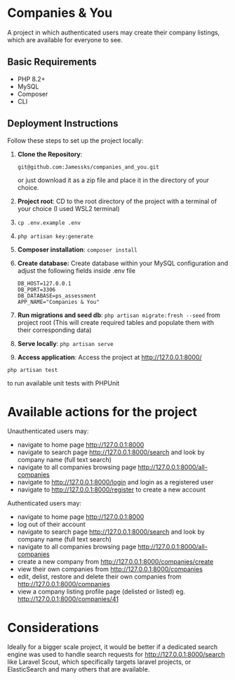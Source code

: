 # Companies & You

A project in which authenticated users may create their company listings, which are available for everyone to see.

## Basic Requirements

-   PHP 8.2+
-   MySQL
-   Composer
-   CLI

## Deployment Instructions

Follow these steps to set up the project locally:

1. **Clone the Repository**:

    ```bash
    git@github.com:Jamessks/companies_and_you.git
    ```

    or just download it as a zip file and place it in the directory of your choice.

2. **Project root**: CD to the root directory of the project with a terminal of your choice (I used WSL2 terminal)

3. `cp .env.example .env `

4. `php artisan key:generate`

5. **Composer installation**: `composer install`

6. **Create database:** Create database within your MySQL configuration and adjust the following fields inside .env file
    ```DB_CONNECTION=mysql
    DB_HOST=127.0.0.1
    DB_PORT=3306
    DB_DATABASE=ps_assessment
    APP_NAME="Companies & You"

    ```
7. **Run migrations and seed db**: `php artisan migrate:fresh --seed` from project root (This will create required tables and populate them with their corresponding data)

8. **Serve locally**: `php artisan serve`

9. **Access application**: Access the project at http://127.0.0.1:8000/

```
php artisan test
```

to run available unit tests with PHPUnit

# **Available actions for the project**

Unauthenticated users may:

-   navigate to home page http://127.0.0.1:8000
-   navigate to search page http://127.0.0.1:8000/search and look by company name (full text search)
-   navigate to all companies browsing page http://127.0.0.1:8000/all-companies
-   navigate to http://127.0.0.1:8000/login and login as a registered user
-   navigate to http://127.0.0.1:8000/register to create a new account

Authenticated users may:

-   navigate to home page http://127.0.0.1:8000
-   log out of their account
-   navigate to search page http://127.0.0.1:8000/search and look by company name (full text search)
-   navigate to all companies browsing page http://127.0.0.1:8000/all-companies
-   create a new company from http://127.0.0.1:8000/companies/create
-   view their own companies from http://127.0.0.1:8000/companies
-   edit, delist, restore and delete their own companies from http://127.0.0.1:8000/companies
-   view a company listing profile page (delisted or listed) eg. http://127.0.0.1:8000/companies/41

# Considerations

Ideally for a bigger scale project, it would be better if a dedicated search engine was used to handle search requests for http://127.0.0.1:8000/search
like Laravel Scout, which specifically targets laravel projects, or ElasticSearch and many others that are available.
